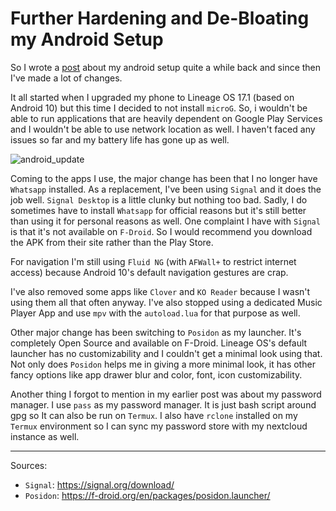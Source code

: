 # Further Hardening and De-Bloating my Android Setup

So I wrote a [post](/android.html) about my android setup quite a while back and since then I've made a lot of changes.

It all started when I upgraded my phone to Lineage OS 17.1 (based on Android 10) but this time I decided to not install `microG`.
So, i wouldn't be able to run applications that are heavily dependent on Google Play Services and I wouldn't be able to use network location as well.
I haven't faced any issues so far and my battery life has gone up as well.

<picture>
  <img src="/images/android_update.png" alt="android_update">
</picture>

Coming to the apps I use, the major change has been that I no longer have `Whatsapp` installed. As a replacement, I've been using `Signal` and it does the job well.
`Signal Desktop` is a little clunky but nothing too bad. Sadly, I do sometimes have to install `Whatsapp` for official reasons but it's still better than using it for personal reasons as well.
One complaint I have with `Signal` is that it's not available on `F-Droid`. So I would recommend you download the APK from their site rather than the Play Store.

For navigation I'm still using `Fluid NG` (with `AFWall+` to restrict internet access) because Android 10's default navigation gestures are crap.

I've also removed some apps like `Clover` and `KO Reader` because I wasn't using them all that often anyway.
I've also stopped using a dedicated Music Player App and use `mpv` with the `autoload.lua` for that purpose as well.

Other major change has been switching to `Posidon` as my launcher. It's completely Open Source and available on F-Droid. Lineage OS's default launcher has no customizability and I couldn't get a minimal look
using that. Not only does `Posidon` helps me in giving a more minimal look, it has other fancy options like app drawer blur and color, font, icon customizability.

Another thing I forgot to mention in my earlier post was about my password manager. I use `pass` as my password manager. It is just bash script around gpg so It can also be run on `Termux`.
I also have `rclone` installed on my `Termux` environment so I can sync my password store with my nextcloud instance as well.

---

Sources:

- `Signal`: <https://signal.org/download/>
- `Posidon`: <https://f-droid.org/en/packages/posidon.launcher/>
